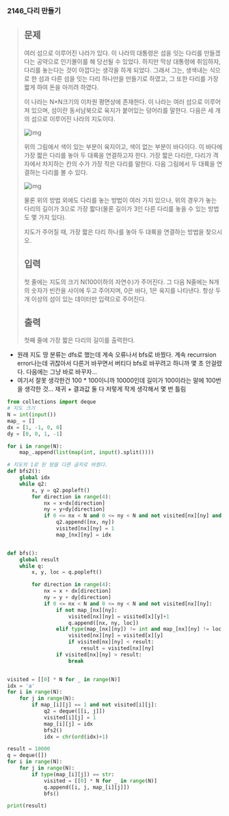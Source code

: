 ### 2146_다리 만들기

> ## 문제
>
> 여러 섬으로 이루어진 나라가 있다. 이 나라의 대통령은 섬을 잇는 다리를 만들겠다는 공약으로 인기몰이를 해 당선될 수 있었다. 하지만 막상 대통령에 취임하자, 다리를 놓는다는 것이 아깝다는 생각을 하게 되었다. 그래서 그는, 생색내는 식으로 한 섬과 다른 섬을 잇는 다리 하나만을 만들기로 하였고, 그 또한 다리를 가장 짧게 하여 돈을 아끼려 하였다.
>
> 이 나라는 N×N크기의 이차원 평면상에 존재한다. 이 나라는 여러 섬으로 이루어져 있으며, 섬이란 동서남북으로 육지가 붙어있는 덩어리를 말한다. 다음은 세 개의 섬으로 이루어진 나라의 지도이다.
>
> ![img](https://www.acmicpc.net/JudgeOnline/upload/201008/bri.PNG)
>
> 위의 그림에서 색이 있는 부분이 육지이고, 색이 없는 부분이 바다이다. 이 바다에 가장 짧은 다리를 놓아 두 대륙을 연결하고자 한다. 가장 짧은 다리란, 다리가 격자에서 차지하는 칸의 수가 가장 작은 다리를 말한다. 다음 그림에서 두 대륙을 연결하는 다리를 볼 수 있다.
>
> ![img](https://www.acmicpc.net/JudgeOnline/upload/201008/b2.PNG)
>
> 물론 위의 방법 외에도 다리를 놓는 방법이 여러 가지 있으나, 위의 경우가 놓는 다리의 길이가 3으로 가장 짧다(물론 길이가 3인 다른 다리를 놓을 수 있는 방법도 몇 가지 있다).
>
> 지도가 주어질 때, 가장 짧은 다리 하나를 놓아 두 대륙을 연결하는 방법을 찾으시오.
>
> ## 입력
>
> 첫 줄에는 지도의 크기 N(100이하의 자연수)가 주어진다. 그 다음 N줄에는 N개의 숫자가 빈칸을 사이에 두고 주어지며, 0은 바다, 1은 육지를 나타낸다. 항상 두 개 이상의 섬이 있는 데이터만 입력으로 주어진다.
>
> ## 출력
>
> 첫째 줄에 가장 짧은 다리의 길이를 출력한다.



- 원래 지도 땅 분류는 dfs로 했는데 계속 오류나서 bfs로 바꿨다. 계속 recurrsion error나는데 귀찮아서 다른거 바꾸면서 버티다 bfs로 바꾸려고 하니까 몇 초 안걸렸다. 다음에는 그냥 바로 바꾸자...
- 여기서 잘못 생각한건 100 * 100이니까 10000인데 길이가 100이라는 말에 100번을 생각한 것... 재귀 + 결과값 둘 다 저렇게 작게 생각해서 몇 번 틀림

```python
from collections import deque
# 지도 크기
N = int(input())
map_ = []
dx = [1, -1, 0, 0]
dy = [0, 0, 1, -1]

for i in range(N):
    map_.append(list(map(int, input().split())))

# 지도의 1로 된 땅을 다른 글자로 바꿨다. 
def bfs2():
    global idx
    while q2:
        x, y = q2.popleft()
        for direction in range(4):
            nx = x+dx[direction]
            ny = y+dy[direction]
            if 0 <= nx < N and 0 <= ny < N and not visited[nx][ny] and map_[nx][ny] == 1:
                q2.append([nx, ny])
                visited[nx][ny] = 1
                map_[nx][ny] = idx


def bfs():
    global result
    while q:
        x, y, loc = q.popleft()

        for direction in range(4):
            nx = x + dx[direction]
            ny = y + dy[direction]
            if 0 <= nx < N and 0 <= ny < N and not visited[nx][ny]:
                if not map_[nx][ny]:
                    visited[nx][ny] = visited[x][y]+1
                    q.append([nx, ny, loc])
                elif type(map_[nx][ny]) != int and map_[nx][ny] != loc and not visited[nx][ny]:
                    visited[nx][ny] = visited[x][y]
                    if visited[nx][ny] < result:
                        result = visited[nx][ny]
                if visited[nx][ny] > result:
                    break


visited = [[0] * N for _ in range(N)]
idx = 'a'
for i in range(N):
    for j in range(N):
        if map_[i][j] == 1 and not visited[i][j]:
            q2 = deque([[i, j]])
            visited[i][j] = 1
            map_[i][j] = idx
            bfs2()
            idx = chr(ord(idx)+1)

result = 10000
q = deque([])
for i in range(N):
    for j in range(N):
        if type(map_[i][j]) == str:
            visited = [[0] * N for _ in range(N)]
            q.append([i, j, map_[i][j]])
            bfs()

print(result)
```

